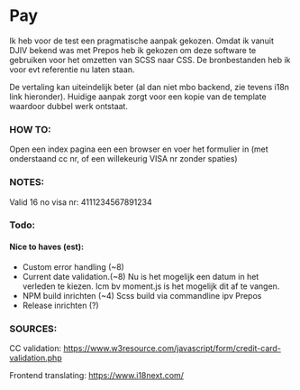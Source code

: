 # Pay

Ik heb voor de test een pragmatische aanpak gekozen. Omdat ik vanuit DJIV bekend was met Prepos heb ik gekozen om deze software te gebruiken voor het omzetten van SCSS naar CSS.
De bronbestanden heb ik voor evt referentie nu laten staan. 

De vertaling kan uiteindelijk beter (al dan niet mbo backend, zie tevens i18n link hieronder). 
Huidige aanpak zorgt voor een kopie van de template waardoor dubbel werk ontstaat.

### HOW TO:
Open een index pagina een een browser en voer het formulier in (met onderstaand cc nr, of een willekeurig VISA nr zonder spaties)

### NOTES:
Valid 16 no visa nr: 4111234567891234

### Todo: 
#### Nice to haves (est): 
- Custom error handling (~8)
- Current date validation.(~8) Nu is het mogelijk een datum in het verleden te kiezen. Icm bv moment.js is het mogelijk dit af te vangen.
- NPM build inrichten (~4) Scss build via commandline ipv Prepos
- Release inrichten (?)

### SOURCES:
CC validation: https://www.w3resource.com/javascript/form/credit-card-validation.php

Frontend translating: https://www.i18next.com/
